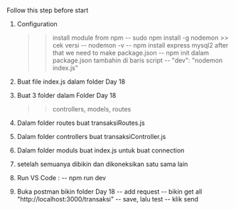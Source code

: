 Follow this step before start
1. Configuration
    >> install module from npm
        -- sudo npm install -g nodemon
            >> cek versi
                -- nodemon -v
        -- npm install express mysql2
    >> after that we need to make package.json
        -- npm init
    >> dalam package.json tambahin di baris script
        -- "dev": "nodemon index.js"
               
2. Buat file index.js dalam folder Day 18

3. Buat 3 folder dalam Folder Day 18
    >> controllers, models, routes

4. Dalam folder routes buat transaksiRoutes.js

5. Dalam folder controllers buat transaksiController.js

6. Dalam folder moduls buat index.js untuk buat connection

7. setelah semuanya dibikin dan dikoneksikan satu sama lain

8. Run VS Code : 
    -- npm run dev

8. Buka postman bikin folder Day 18
    -- add request 
    -- bikin get all "http://localhost:3000/transaksi"
    -- save, lalu test 
    -- klik send